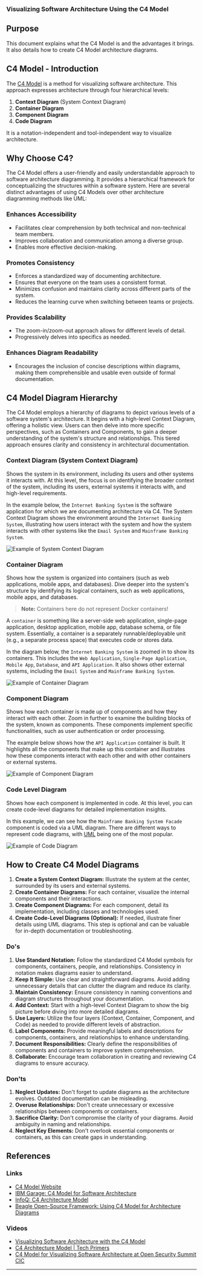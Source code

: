 ### Visualizing Software Architecture Using the C4 Model

## Purpose

This document explains what the C4 Model is and the advantages it brings. It also details how to create C4 Model architecture diagrams.

## C4 Model - Introduction

The [C4 Model](https://c4model.com/) is a method for visualizing software architecture. This approach expresses architecture through four hierarchical levels:

1. **Context Diagram** (System Context Diagram)
2. **Container Diagram**
3. **Component Diagram**
4. **Code Diagram**

It is a notation-independent and tool-independent way to visualize architecture.

## Why Choose C4?

The C4 Model offers a user-friendly and easily understandable approach to software architecture diagramming. It provides a hierarchical framework for conceptualizing the structures within a software system. Here are several distinct advantages of using C4 Models over other architecture diagramming methods like UML:

### Enhances Accessibility

- Facilitates clear comprehension by both technical and non-technical team members.
- Improves collaboration and communication among a diverse group.
- Enables more effective decision-making.

### Promotes Consistency

- Enforces a standardized way of documenting architecture.
- Ensures that everyone on the team uses a consistent format.
- Minimizes confusion and maintains clarity across different parts of the system.
- Reduces the learning curve when switching between teams or projects.

### Provides Scalability

- The zoom-in/zoom-out approach allows for different levels of detail.
- Progressively delves into specifics as needed.

### Enhances Diagram Readability

- Encourages the inclusion of concise descriptions within diagrams, making them comprehensible and usable even outside of formal documentation.

## C4 Model Diagram Hierarchy

The C4 Model employs a hierarchy of diagrams to depict various levels of a software system's architecture. It begins with a high-level Context Diagram, offering a holistic view. Users can then delve into more specific perspectives, such as Containers and Components, to gain a deeper understanding of the system's structure and relationships. This tiered approach ensures clarity and consistency in architectural documentation.

### Context Diagram (System Context Diagram)

Shows the system in its environment, including its users and other systems it interacts with. At this level, the focus is on identifying the broader context of the system, including its users, external systems it interacts with, and high-level requirements.

In the example below, the `Internet Banking System` is the software application for which we are documenting architecture via C4. The System Context Diagram shows the environment around the `Internet Banking System`, illustrating how users interact with the system and how the system interacts with other systems like the `Email System` and `Mainframe Banking System`.

![Example of System Context Diagram](./img/system_context_diagram.png)

### Container Diagram

Shows how the system is organized into containers (such as web applications, mobile apps, and databases). Dive deeper into the system's structure by identifying its logical containers, such as web applications, mobile apps, and databases.

> **Note:** Containers here do not represent Docker containers!

A `container` is something like a server-side web application, single-page application, desktop application, mobile app, database schema, or file system. Essentially, a container is a separately runnable/deployable unit (e.g., a separate process space) that executes code or stores data.

In the diagram below, the `Internet Banking System` is zoomed in to show its containers. This includes the `Web Application`, `Single-Page Application`, `Mobile App`, `Database`, and `API Application`. It also shows other external systems, including the `Email System` and `Mainframe Banking System`.

![Example of Container Diagram](./img/container_diagram.png)

### Component Diagram

Shows how each container is made up of components and how they interact with each other. Zoom in further to examine the building blocks of the system, known as components. These components implement specific functionalities, such as user authentication or order processing.

The example below shows how the `API Application` container is built. It highlights all the components that make up this container and illustrates how these components interact with each other and with other containers or external systems.

![Example of Component Diagram](./img/component_diagram.png)

### Code Level Diagram

Shows how each component is implemented in code. At this level, you can create code-level diagrams for detailed implementation insights.

In this example, we can see how the `Mainframe Banking System Facade` component is coded via a UML diagram. There are different ways to represent code diagrams, with [UML](https://en.wikipedia.org/wiki/Unified_Modeling_Language) being one of the most popular.

![Example of Code Diagram](./img/code_diagram.png)

## How to Create C4 Model Diagrams

1. **Create a System Context Diagram:** Illustrate the system at the center, surrounded by its users and external systems.
2. **Create Container Diagrams:** For each container, visualize the internal components and their interactions.
3. **Create Component Diagrams:** For each component, detail its implementation, including classes and technologies used.
4. **Create Code-Level Diagrams (Optional):** If needed, illustrate finer details using UML diagrams. This step is optional and can be valuable for in-depth documentation or troubleshooting.



### Do's

1. **Use Standard Notation:** Follow the standardized C4 Model symbols for components, containers, people, and relationships. Consistency in notation makes diagrams easier to understand.
2. **Keep It Simple:** Use clear and straightforward diagrams. Avoid adding unnecessary details that can clutter the diagram and reduce its clarity.
3. **Maintain Consistency:** Ensure consistency in naming conventions and diagram structures throughout your documentation.
4. **Add Context:** Start with a high-level Context Diagram to show the big picture before diving into more detailed diagrams.
5. **Use Layers:** Utilize the four layers (Context, Container, Component, and Code) as needed to provide different levels of abstraction.
6. **Label Components:** Provide meaningful labels and descriptions for components, containers, and relationships to enhance understanding.
7. **Document Responsibilities:** Clearly define the responsibilities of components and containers to improve system comprehension.
8. **Collaborate:** Encourage team collaboration in creating and reviewing C4 diagrams to ensure accuracy.

### Don'ts

1. **Neglect Updates:** Don't forget to update diagrams as the architecture evolves. Outdated documentation can be misleading.
2. **Overuse Relationships:** Don't create unnecessary or excessive relationships between components or containers.
3. **Sacrifice Clarity:** Don't compromise the clarity of your diagrams. Avoid ambiguity in naming and relationships.
4. **Neglect Key Elements:** Don't overlook essential components or containers, as this can create gaps in understanding.

## References

### Links

- [C4 Model Website](https://c4model.com/)
- [IBM Garage: C4 Model for Software Architecture](https://www.ibm.com/garage/method/practices/code/c4-model-for-software-architecture)
- [InfoQ: C4 Architecture Model](https://www.infoq.com/articles/C4-architecture-model)
- [Beagle Open-Source Framework: Using C4 Model for Architecture Diagrams](https://docs.usebeagle.io/c4model/en/#/)

### Videos

- [Visualizing Software Architecture with the C4 Model](https://www.youtube.com/watch?v=x2-rSnhpw0g&t=13s)
- [C4 Architecture Model | Tech Primers](https://www.youtube.com/watch?v=Tf3eNaB-LGs)
- [C4 Model for Visualizing Software Architecture at Open Security Summit CIC](https://www.youtube.com/watch?v=iJMAD_pQTX8)

---

